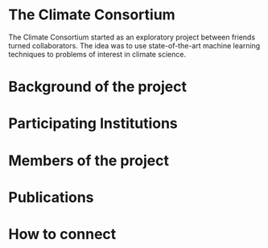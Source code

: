 # The Climate Consortium

The Climate Consortium started as an exploratory project between friends turned collaborators. The idea was to use state-of-the-art machine learning techniques to problems of interest in climate science.



# Background of the project



# Participating Institutions


# Members of the project



# Publications



# How to connect
